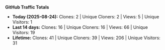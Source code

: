 
**GitHub Traffic Totals**

- **Today (2025-08-24):** Clones: 2 | Unique Cloners: 2 | Views: 5 | Unique Visitors: 1
- **Last 14 days:** Clones: 16 | Unique Cloners: 16 | Views: 66 | Unique Visitors: 19
- **Lifetime:** Clones: 41 | Unique Cloners: 39 | Views: 206 | Unique Visitors: 31
